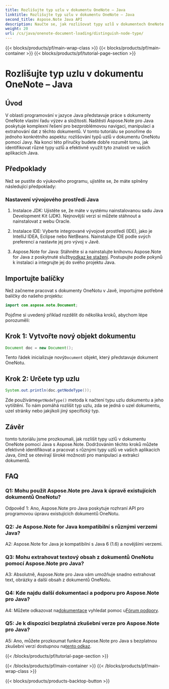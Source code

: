 ```yaml
---
title: Rozlišujte typ uzlu v dokumentu OneNote – Java
linktitle: Rozlišujte typ uzlu v dokumentu OneNote – Java
second_title: Aspose.Note Java API
description: Naučte se, jak rozlišovat typy uzlů v dokumentech OneNote pomocí Java s Aspose.Note. Prozkoumejte podrobného průvodce a nejčastější dotazy pro bezproblémovou integraci.
weight: 20
url: /cs/java/onenote-document-loading/distinguish-node-type/
---
```


{{< blocks/products/pf/main-wrap-class >}}
{{< blocks/products/pf/main-container >}}
{{< blocks/products/pf/tutorial-page-section >}}

# Rozlišujte typ uzlu v dokumentu OneNote – Java

## Úvod

V oblasti programování v jazyce Java představuje práce s dokumenty OneNote vlastní řadu výzev a složitostí. Naštěstí Aspose.Note pro Java poskytuje komplexní řešení pro bezproblémovou navigaci, manipulaci a extrahování dat z těchto dokumentů. V tomto tutoriálu se ponoříme do jednoho konkrétního aspektu: rozlišování typů uzlů v dokumentu OneNotu pomocí Javy. Na konci této příručky budete dobře rozumět tomu, jak identifikovat různé typy uzlů a efektivně využít tyto znalosti ve vašich aplikacích Java.

## Předpoklady

Než se pustíte do výukového programu, ujistěte se, že máte splněny následující předpoklady:

### Nastavení vývojového prostředí Java

1. Instalace JDK: Ujistěte se, že máte v systému nainstalovanou sadu Java Development Kit (JDK). Nejnovější verzi si můžete stáhnout a nainstalovat z webu Oracle.

2. Instalace IDE: Vyberte integrované vývojové prostředí (IDE), jako je IntelliJ IDEA, Eclipse nebo NetBeans. Nainstalujte IDE podle svých preferencí a nastavte jej pro vývoj v Javě.

3.  Aspose.Note for Java: Stáhněte si a nainstalujte knihovnu Aspose.Note for Java z poskytnuté služby[odkaz ke stažení](https://releases.aspose.com/note/java/). Postupujte podle pokynů k instalaci a integrujte jej do svého projektu Java.

## Importujte balíčky

Než začneme pracovat s dokumenty OneNotu v Javě, importujme potřebné balíčky do našeho projektu:

```java
import com.aspose.note.Document;
```

Pojďme si uvedený příklad rozdělit do několika kroků, abychom lépe porozuměli:

## Krok 1: Vytvořte nový objekt dokumentu

```java
Document doc = new Document();
```

 Tento řádek inicializuje nový`Document` objekt, který představuje dokument OneNotu.

## Krok 2: Určete typ uzlu

```java
System.out.println(doc.getNodeType());
```

 Zde používáme`getNodeType()` metoda k načtení typu uzlu dokumentu a jeho vytištění. To nám pomáhá rozlišit typ uzlu, zda se jedná o uzel dokumentu, uzel stránky nebo jakýkoli jiný specifický typ.

## Závěr

tomto tutoriálu jsme prozkoumali, jak rozlišit typy uzlů v dokumentu OneNote pomocí Java s Aspose.Note. Dodržováním těchto kroků můžete efektivně identifikovat a pracovat s různými typy uzlů ve vašich aplikacích Java, čímž se otevírají široké možnosti pro manipulaci a extrakci dokumentů.

## FAQ

### Q1: Mohu použít Aspose.Note pro Java k úpravě existujících dokumentů OneNotu?

Odpověď 1: Ano, Aspose.Note pro Java poskytuje rozhraní API pro programovou úpravu existujících dokumentů OneNotu.

### Q2: Je Aspose.Note for Java kompatibilní s různými verzemi Java?

A2: Aspose.Note for Java je kompatibilní s Java 6 (1.6) a novějšími verzemi.

### Q3: Mohu extrahovat textový obsah z dokumentů OneNotu pomocí Aspose.Note pro Java?

A3: Absolutně, Aspose.Note pro Java vám umožňuje snadno extrahovat text, obrázky a další obsah z dokumentů OneNotu.

### Q4: Kde najdu další dokumentaci a podporu pro Aspose.Note pro Java?

 A4: Můžete odkazovat na[dokumentace](https://reference.aspose.com/note/java/) vyhledat pomoc u[Fórum podpory](https://forum.aspose.com/c/note/28).

### Q5: Je k dispozici bezplatná zkušební verze pro Aspose.Note pro Java?

 A5: Ano, můžete prozkoumat funkce Aspose.Note pro Java s bezplatnou zkušební verzí dostupnou na[tento odkaz](https://releases.aspose.com/).

{{< /blocks/products/pf/tutorial-page-section >}}

{{< /blocks/products/pf/main-container >}}
{{< /blocks/products/pf/main-wrap-class >}}

{{< blocks/products/products-backtop-button >}}
